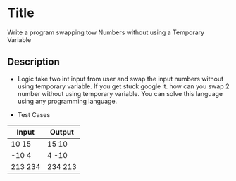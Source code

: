 # Title

Write a program swapping tow Numbers without using a Temporary Variable

## Description

- Logic
take two int input from user and swap the input numbers without using temporary variable.
If you get stuck google it. how can you swap 2 number without using temporary variable.
You can solve this language using any programming language.

- Test Cases

|Input|Output|
|-----|------|
|10 15|15 10|
|-10 4|4 -10|
|213 234|234 213|
